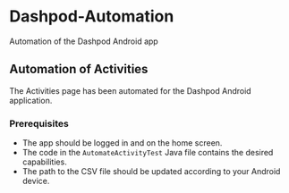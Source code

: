 # Dashpod-Automation
Automation of the Dashpod Android app

## Automation of Activities
The Activities page has been automated for the Dashpod Android application.

### Prerequisites
- The app should be logged in and on the home screen.
- The code in the `AutomateActivityTest` Java file contains the desired capabilities.
- The path to the CSV file should be updated according to your Android device.
